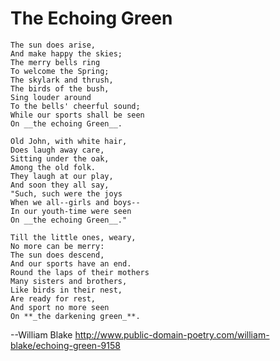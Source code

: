 # The Echoing Green
 
    The sun does arise,
    And make happy the skies;
    The merry bells ring
    To welcome the Spring;
    The skylark and thrush,
    The birds of the bush,
    Sing louder around
    To the bells' cheerful sound;
    While our sports shall be seen
    On __the echoing Green__.

    Old John, with white hair,
    Does laugh away care,
    Sitting under the oak,
    Among the old folk.
    They laugh at our play,
    And soon they all say,
    "Such, such were the joys
    When we all--girls and boys--
    In our youth-time were seen
    On __the echoing Green__."

    Till the little ones, weary,
    No more can be merry:
    The sun does descend,
    And our sports have an end.
    Round the laps of their mothers
    Many sisters and brothers,
    Like birds in their nest,
    Are ready for rest,
    And sport no more seen
    On **_the darkening green_**.

--William Blake
http://www.public-domain-poetry.com/william-blake/echoing-green-9158
